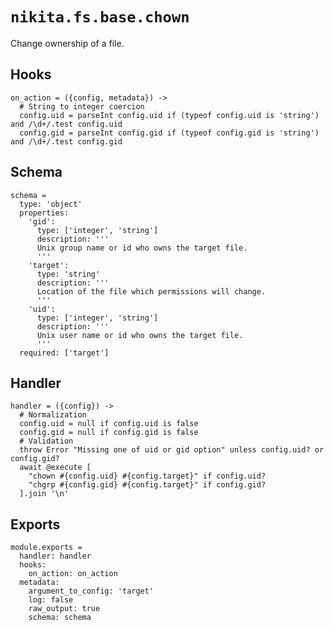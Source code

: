 
# `nikita.fs.base.chown`

Change ownership of a file.

## Hooks

    on_action = ({config, metadata}) ->
      # String to integer coercion
      config.uid = parseInt config.uid if (typeof config.uid is 'string') and /\d+/.test config.uid
      config.gid = parseInt config.gid if (typeof config.gid is 'string') and /\d+/.test config.gid

## Schema

    schema =
      type: 'object'
      properties:
        'gid':
          type: ['integer', 'string']
          description: '''
          Unix group name or id who owns the target file.
          '''
        'target':
          type: 'string'
          description: '''
          Location of the file which permissions will change.
          '''
        'uid':
          type: ['integer', 'string']
          description: '''
          Unix user name or id who owns the target file.
          '''
      required: ['target']

## Handler

    handler = ({config}) ->
      # Normalization
      config.uid = null if config.uid is false
      config.gid = null if config.gid is false
      # Validation
      throw Error "Missing one of uid or gid option" unless config.uid? or config.gid?
      await @execute [
        "chown #{config.uid} #{config.target}" if config.uid?
        "chgrp #{config.gid} #{config.target}" if config.gid?
      ].join '\n'

## Exports

    module.exports =
      handler: handler
      hooks:
        on_action: on_action
      metadata:
        argument_to_config: 'target'
        log: false
        raw_output: true
        schema: schema

